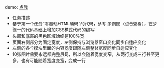 demo: [点我](http://cheesekun.top/ife-xiaowei/zero3/index.html)
- 任务描述
 - 基于第一个任务“零基础HTML编码”的代码，参考 示例图（点击查看），在步骤一的代码基础上增加CSS样式代码的编写
 - 头部和底部的黑色区域始终是100%宽
 - 页面右侧部分为固定宽度，左侧保持与浏览器窗口变化同步自适应变化
 - 左侧的各个模块里面的内容宽度跟随左侧整体宽度同步自适应变化
 - 10张图片需要永远都完整展现，所以会随着宽度变窄，从两行变成三行甚至更多，也有可能随着宽度变宽，变成一行